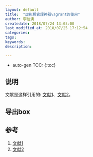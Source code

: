 ```yaml
---
layout: default
title:  "虚拟机管理神器vagrant的使用"
author: 李佶澳
createdate: 2018/07/24 13:03:00
last_modified_at: 2018/07/25 17:12:54
categories:
tags:
keywords:
description: 

---
```


* auto-gen TOC:
{:toc}

## 说明

文献是这样引用的: [文献1][1]、[文献2][2]。

## 导出box

## 参考

1. [文献1][1]
2. [文献2][2]

[1]: 1.com  "文献1" 
[2]: 2.com  "文献1" 

